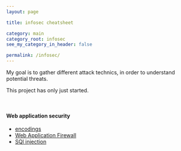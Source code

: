 ```yaml
---
layout: page

title: infosec cheatsheet

category: main
category_root: infosec
see_my_category_in_header: false

permalink: /infosec/
---
```


My goal is to gather different attack technics, in order to understand potential threats.

This project has only just started.

<br>

#### Web application security

- [encodings](/infosec/encodings.html)
- [Web Application Firewall](/infosec/waf.html)
- [SQl injection](/infosec/sql-injection.html)

